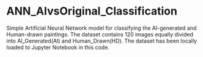 # ANN_AIvsOriginal_Classification
Simple Artificial Neural Network model for classifying the AI-generated and Human-drawn paintings. 
The dataset contains 120 images equally divided into AI_Generated(AI) and Human_Drawn(HD). 
The dataset has been locally loaded to Jupyter Notebook in this code. 
